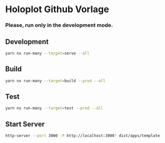 # Holoplot Github Vorlage

### Please, run only in the development mode.

## Development

```sh
yarn nx run-many --target=serve --all
```

## Build

```sh
yarn nx run-many --target=build --prod --all
```

## Test

```sh
yarn nx run-many --target=test --prod --all
```

## Start Server

```sh
http-server --port 3000 -P http://localhost:3000? dist/apps/template
```
